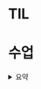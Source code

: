 # TIL

# 수업
<details>
<summary>
  요약
</summary>

  
문제를 마주쳤을 때 순서대로 생각해보자.

0. 문제를 잘 읽어야 한다. (계약서)
  - 숨겨진 규칙들이 없는가 ??

1. 완전 탐색
  - 단순 반복문 + 조건문으로 구현이 가능한가 ?
  - 재귀 호출로 모든 경우를 본다면 ?

---------- 시간, 공간이 부족하다 (그래프가 아닌 경우)

2. 규칙성을 찾는다.
  - 문제에 숨겨진 규칙이나 패턴 (예시를 잘보자)
  - 순간마다 최선의 선택이 정답이다 (Greedy)

3. 재계산을 하지 말자
  - 중복되는 문제의 결과를 저장해놓고 재활용하자 (DP)

----------------- 그래프 (데이터 간 관계가 존재함)

4. 전체 노드를 탐색하자.
  - DFS: 가능한 경우 끝까지 탐색하면서 나아가자
  - BFS: 내 기준으로 퍼져나가면서 탐색하자

----------------- 음?? N이 너무 크다
- 새로운 알고리즘이나 자료구조를 고민해야하는 단계

---- 알고리즘
5. 재귀 호출 접근법의 경우
  - 백트래킹 (가지치기)

6. 정렬하자 (sort)
  - 최소값/구간, 최대값/구간 등
  - 내장 함수 sort() - O(NlogN) 이 보장됨
  - 탐색해야 한다 : 이진 탐색

7. 심화 문제들
  - 최단 거리: dijkstra
  - 최소 비용: MST

---- 자료구조
- 한 번 만들어 놓고 여러 번 조회한다.

- 이진 탐색 트리
- 힙 (우선순위 큐)
- 그룹화 (UNION-FIND)
- Trie, segment tree ... 

</details>


